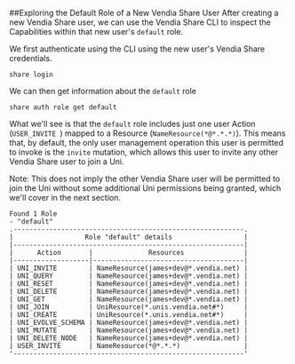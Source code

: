 ##Exploring the Default Role of a New Vendia Share User
After creating a new Vendia Share user, we can use the Vendia Share CLI to inspect the Capabilities within that new user's `default` role.

We first authenticate using the CLI using the new user's Vendia Share credentials.
```
share login
```

We can then get information about the `default` role
```
share auth role get default
```

What we'll see is that the `default` role includes just one user Action (`USER_INVITE `) mapped to a Resource (`NameResource(*@*.*.*)`).  This means that, by default, the only user management operation this user is permitted to invoke is the `invite` mutation, which allows this user to invite any other Vendia Share user to join a Uni.

Note: This does not imply the other Vendia Share user will be permitted to join the Uni without some additional Uni permissions being granted, which we'll cover in the next section.
```
Found 1 Role
- "default"
.----------------------------------------------------------.
|                  Role "default" details                  |
|----------------------------------------------------------|
|      Action       |              Resources               |
|-------------------|--------------------------------------|
| UNI_INVITE        | NameResource(james+dev@*.vendia.net) |
| UNI_QUERY         | NameResource(james+dev@*.vendia.net) |
| UNI_RESET         | NameResource(james+dev@*.vendia.net) |
| UNI_DELETE        | NameResource(james+dev@*.vendia.net) |
| UNI_GET           | NameResource(james+dev@*.vendia.net) |
| UNI_JOIN          | UniResource(*.unis.vendia.net#*)     |
| UNI_CREATE        | UniResource(*.unis.vendia.net#*)     |
| UNI_EVOLVE_SCHEMA | NameResource(james+dev@*.vendia.net) |
| UNI_MUTATE        | NameResource(james+dev@*.vendia.net) |
| UNI_DELETE_NODE   | NameResource(james+dev@*.vendia.net) |
| USER_INVITE       | NameResource(*@*.*.*)                |
'----------------------------------------------------------'
```
